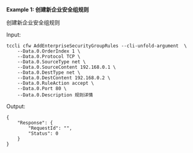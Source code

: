 **Example 1: 创建新企业安全组规则**

创建新企业安全组规则

Input: 

```
tccli cfw AddEnterpriseSecurityGroupRules --cli-unfold-argument  \
    --Data.0.OrderIndex 1 \
    --Data.0.Protocol TCP \
    --Data.0.SourceType net \
    --Data.0.SourceContent 192.168.0.1 \
    --Data.0.DestType net \
    --Data.0.DestContent 192.168.0.2 \
    --Data.0.RuleAction accept \
    --Data.0.Port 80 \
    --Data.0.Description 规则详情
```

Output: 
```
{
    "Response": {
        "RequestId": "",
        "Status": 0
    }
}
```

